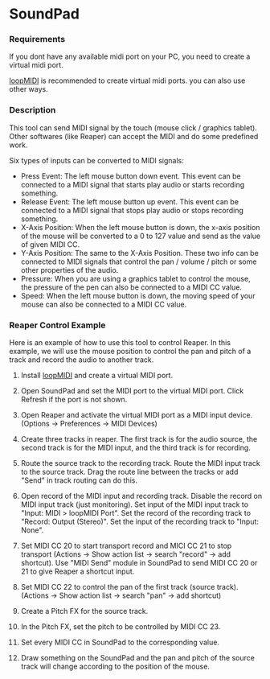 # SoundPad

### Requirements
If you dont have any available midi port on your PC, you need to create a virtual midi port.

[loopMIDI](https://www.tobias-erichsen.de/software/loopmidi.html) is recommended to create virtual midi ports. you can also use other ways.

### Description
This tool can send MIDI signal by the touch (mouse click / graphics tablet). Other softwares (like Reaper) can accept the MIDI and do some predefined work.


Six types of inputs can be converted to MIDI signals:
- Press Event: The left mouse button down event. This event can be connected to a MIDI signal that starts play audio or starts recording something.
- Release Event: The left mouse button up event. This event can be connected to a MIDI signal that stops play audio or stops recording something.
- X-Axis Position: When the left mouse button is down, the x-axis position of the mouse will be converted to a 0 to 127 value and send as the value of given MIDI CC.
- Y-Axis Position: The same to the X-Axis Position. These two info can be connected to MIDI signals that control the pan / volume / pitch or some other properties of the audio.
- Pressure: When you are using a graphics tablet to control the mouse, the pressure of the pen can also be connected to a MIDI CC value.
- Speed: When the left mouse button is down, the moving speed of your mouse can also be connected to a MIDI CC value.


### Reaper Control Example
Here is an example of how to use this tool to control Reaper. In this example, we will use the mouse position to control the pan and pitch of a track and record the audio to another track.

1. Install [loopMIDI](https://www.tobias-erichsen.de/software/loopmidi.html) and create a virtual MIDI port.

2. Open SoundPad and set the MIDI port to the virtual MIDI port. Click Refresh if the port is not shown.

3. Open Reaper and activate the virtual MIDI port as a MIDI input device. (Options -> Preferences -> MIDI Devices)

4. Create three tracks in reaper. The first track is for the audio source, the second track is for the MIDI input, and the third track is for recording.

5. Route the source track to the recording track. Route the MIDI input track to the source track. Drag the route line between the tracks or add "Send" in track routing can do this.

6. Open record of the MIDI input and recording track. Disable the record on MIDI input track (just monitoring). Set input of the MIDI input track to "Input: MIDI > loopMIDI Port". Set the record of the recording track to "Record: Output (Stereo)". Set the input of the recording track to "Input: None".

7. Set MIDI CC 20 to start transport record and MICI CC 21 to stop transport (Actions -> Show action list -> search "record" -> add shortcut). Use "MIDI Send" module in SoundPad to send MIDI CC 20 or 21 to give Reaper a shortcut input.

8. Set MIDI CC 22 to control the pan of the first track (source track). (Actions -> Show action list -> search "pan" -> add shortcut)

9. Create a Pitch FX for the source track.

10. In the Pitch FX, set the pitch to be controlled by MIDI CC 23.

11. Set every MIDI CC in SoundPad to the corresponding value.

12. Draw something on the SoundPad and the pan and pitch of the source track will change according to the position of the mouse.
